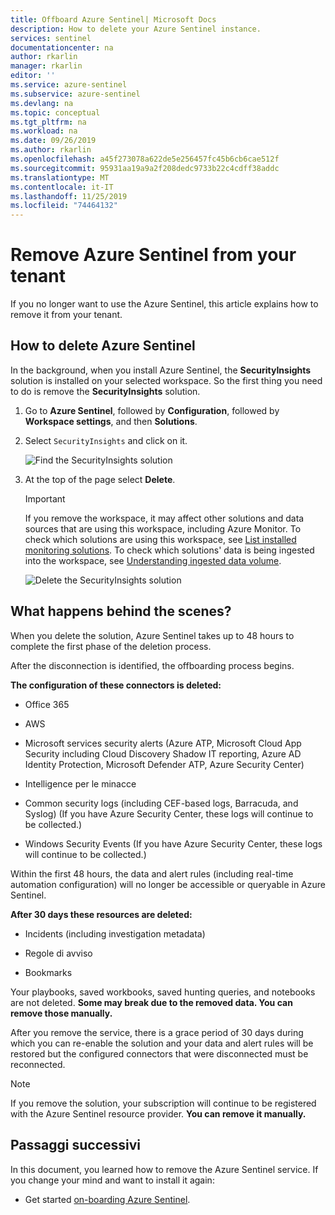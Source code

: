 ```yaml
---
title: Offboard Azure Sentinel| Microsoft Docs
description: How to delete your Azure Sentinel instance.
services: sentinel
documentationcenter: na
author: rkarlin
manager: rkarlin
editor: ''
ms.service: azure-sentinel
ms.subservice: azure-sentinel
ms.devlang: na
ms.topic: conceptual
ms.tgt_pltfrm: na
ms.workload: na
ms.date: 09/26/2019
ms.author: rkarlin
ms.openlocfilehash: a45f273078a622de5e256457fc45b6cb6cae512f
ms.sourcegitcommit: 95931aa19a9a2f208dedc9733b22c4cdff38addc
ms.translationtype: MT
ms.contentlocale: it-IT
ms.lasthandoff: 11/25/2019
ms.locfileid: "74464132"
---
```

# <a name="remove-azure-sentinel-from-your-tenant"></a>Remove Azure Sentinel from your tenant

If you no longer want to use the Azure Sentinel, this article explains how to remove it from your tenant.

## <a name="how-to-delete-azure-sentinel"></a>How to delete Azure Sentinel

In the background, when you install Azure Sentinel, the **SecurityInsights** solution is installed on your selected workspace. So the first thing you need to do is remove the **SecurityInsights** solution.

1.  Go to **Azure Sentinel**, followed by **Configuration**, followed by **Workspace settings**, and then **Solutions**.

2.  Select `SecurityInsights` and click on it.

    ![Find the SecurityInsights solution](media/offboard/find-solution.png)

3.  At the top of the page select **Delete**.

    > [!IMPORTANT]
    > If you remove the workspace, it may affect other solutions and data sources that are using this workspace, including Azure Monitor. To check which solutions are using this workspace, see [List installed monitoring solutions](../azure-monitor/insights/solutions.md#list-installed-monitoring-solutions). To check which solutions' data is being ingested into the workspace, see [Understanding ingested data volume](../azure-monitor/platform/manage-cost-storage.md#understanding-ingested-data-volume).

    ![Delete the SecurityInsights solution](media/offboard/delete-solution.png)

## <a name="what-happens-behind-the-scenes"></a>What happens behind the scenes?

When you delete the solution, Azure Sentinel takes up to 48 hours to complete the first phase of the deletion process.

After the disconnection is identified, the offboarding process begins.

**The configuration of these connectors is deleted:**
-   Office 365

-   AWS

-   Microsoft services security alerts (Azure ATP, Microsoft Cloud App Security including Cloud Discovery Shadow IT reporting, Azure AD Identity Protection, Microsoft Defender ATP, Azure Security Center)

-   Intelligence per le minacce

-   Common security logs (including CEF-based logs, Barracuda, and Syslog) (If you have Azure Security Center, these logs will continue to be collected.)

-   Windows Security Events (If you have Azure Security Center, these logs will continue to be collected.)

Within the first 48 hours, the data and alert rules (including real-time automation configuration) will no longer be accessible or queryable in Azure Sentinel.

**After 30 days these resources are deleted:**

-   Incidents (including investigation metadata)

-   Regole di avviso

-   Bookmarks

Your playbooks, saved workbooks, saved hunting queries, and notebooks are not deleted. **Some may break due to the removed data. You can remove those manually.**

After you remove the service, there is a grace period of 30 days during which you can re-enable the solution and your data and alert rules will be restored but the configured connectors that were disconnected must be reconnected.

> [!NOTE]
> If you remove the solution, your subscription will continue to be registered with the Azure Sentinel resource provider. **You can remove it manually.**




## <a name="next-steps"></a>Passaggi successivi
In this document, you learned how to remove the Azure Sentinel service. If you change your mind and want to install it again:
- Get started [on-boarding Azure Sentinel](quickstart-onboard.md).


